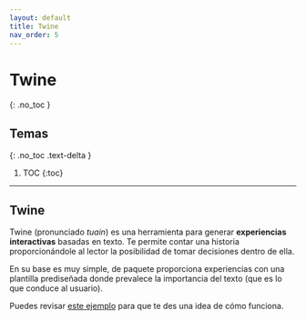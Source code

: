 ```yaml
---
layout: default
title: Twine
nav_order: 5
---
```


# Twine
{: .no_toc }

## Temas
{: .no_toc .text-delta }

1. TOC
{:toc}

---

## Twine

Twine (pronunciado *tuain*) es una herramienta para generar **experiencias interactivas** basadas en texto. Te permite contar una historia proporcionándole al lector la posibilidad de tomar decisiones dentro de ella.

En su base es muy simple, de paquete proporciona experiencias con una plantilla prediseñada donde prevalece la importancia del texto (que es lo que conduce al usuario).

Puedes revisar <a href="/twine-demo.html" target="_blank">este ejemplo</a> para que te des una idea de cómo funciona.
